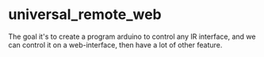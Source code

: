# universal_remote_web

The goal it's to create a program arduino to control any IR interface, 
and we can control it on a web-interface, then have a lot of other feature.
